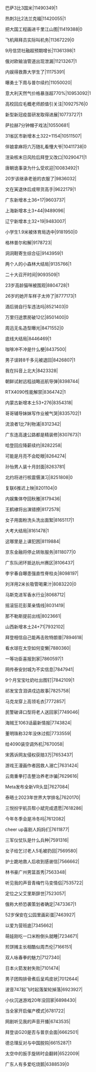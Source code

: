 巴萨3比3国米|11490349|1

热刺3比2法兰克福|11420055|1

把大国工程画进千里江山图|11419388|0

飞机拜拜员实际叫机务|11367229|0

9月信贷社融超预期增长|11361398|1

俄对欧输油管道出现泄漏|11213267|1

内娱得救靠大学生了|11175391|

曝勇士下周与普尔续约|11050020|

意大利天然气价格暴涨超770%|10953092|1

高校回应毛概老师颜值引关注|10927576|0

新型新冠疫苗研发取得进展|10773727|1

萨拉赫7分钟帽子戏法|10550681|

31省区市新增本土322+1154|10511507|

伴娘拿麻将六万随礼看懵大爷|10411738|0

渲染核末日风险后拜登又改口|10290471|1

唐朝诡事录为什么受欢迎|10083492|1

20岁该继承老爸的衣服了|9836032|

文在寅退休后成带货高手|9622179|1

广东新增本土36+17|9603737|

上海新增本土3+44|9489096|

辽宁新增本土32+19|9483007|

小学生1.9米被体育局选中|9181950|0

格林普尔和解|9178723|

洞洞鞋寄生综合征|9143959|1

两个人的小森林大结局|9135766|1

二十大召开时间|9093509|1

23岁高龄猫咪被围观|8804728|1

26岁的她开车样子太帅了|8777173|1

酒后骑自行车违法吗|8521403|0

万里归途票房破12亿|8501400|0

周迅无名造型曝光|8471552|0

底线大结局|8446469|1

咖啡冲不冲是什么梗|8437500|

男子误转8千多元被退回|8426807|1

我在抖音上北大|8423328|

朝鲜试射远程战略巡航导弹|8398744|

RTX4090性能解禁|8364742|1

内蒙古新增本土53+276|8354318|

哥哥辅导妹妹写作业被气哭|8335702|1

流浪者1比7利物浦|8312342|

广东连高速公路都是精装修|8307673|1

哈登回应降薪续约|8282258|

可能是月亮不会眨眼|8264274|

孙怡男人装十月封面|8263781|

北约将进行核震慑演习|8251808|0

复联6推迟上映|8201104|0

内娱集体夺回秋雅|8179436|

王鹤棣将出演错撩|8172578|

女子用面粉洗头洗出面絮|8165117|1

大考大结局|8161478|1

这哪里是上课犯困|8119884|

京东金融将停止转账服务|8118077|0

广东队闭环抵达杭州赛区|8106437|

李宇春自曝患强直性脊柱炎|8098197|

刘洋用2米长吸管喝果汁|8083220|0

马斯克进军香水行业|8068712|

摇滚狂花彭莱亲情线|8031419|

那不勒斯提前出线|8023661|

山西新增本土24+71|7932102|

拜登相信自己能再击败特朗普|7894618|

看水球在太空如何变懒|7880360|

一等功臣喜报到家|7860597|1

网传泰安封城为不实信息|7847941|

9个月宝宝吐奶吐出图钉|7842109|1

祁发宝含泪讲戍边故事|7825758|

马克龙穿上高领毛衣|7772857|

民警破译口型将老人送回家|7749046|

海贼王1063话最新情报|7743824|

董明珠称32年没休过假|7733559|

给4090装空调外机|7670058|

宋茜诉网友侵权获赔3万|7653437|

游戏王漫画作者因救人溺亡|7631424|

云南重拳打击整治养老诈骗|7629616|

Meta发布全新VR头显|7627084|

泰晤士2023年世界大学排名|7620170|

三悦扮宇航员帮小斌完成遗愿|7618286|

今年冬季会是冷冬吗|7612082|

cheer up喜剧人妈妈们|7611877|

三军仪仗队是什么兵种|7591316|

女子给乞讨老人5毛被扔回|7569580|

护士跪地救人后收到感谢信|7566662|

林书豪广州男篮首秀|7563348|

听见我的声音青梅竹马变情侣|7535722|

定位之父艾里斯辞世|7523057|

俄称大桥恐袭策划者确定|7473367|1

52岁保安在公园里画彩蛋|7463927|

以爱为营班底|7345662|

萌娃刚吃一口米粉倒头就睡|7234671|

煎饼摊主长相酷似周杰伦|7166151|

双人咏春拳的魅力|7127340|

日本火箭发射失败|7101474|

男子团购排骨煮后呈鸡皮状|7012644|

波音747起飞时起落架轮掉落|6923927|

小伙沉迷游戏20年没回家|6898430|

当全家开启催产模式|6781722|

网剧听见我的声音开播|6743535|

拜登谈G20是否与普京会面|6662501|

德总理反对与中国脱钩|6615287|1

太空中的扳手旋转时会翻转|6522009|

广东人有多爱吃烧鹅|6388539|0

